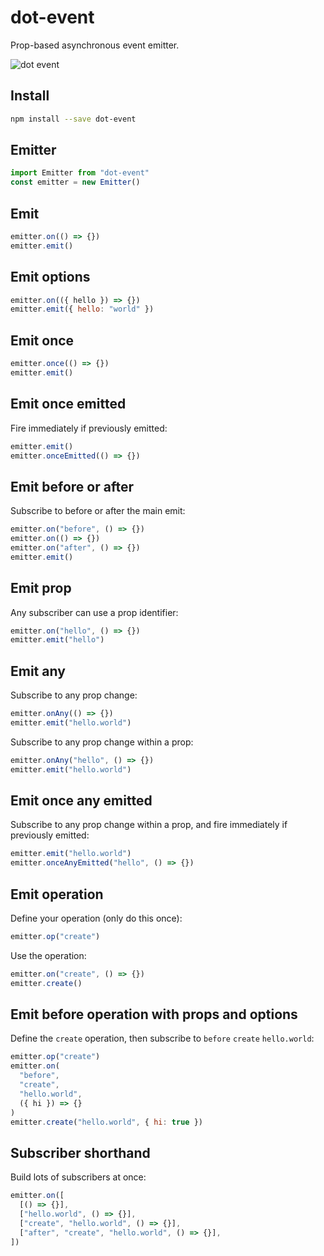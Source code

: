 # dot-event

Prop-based asynchronous event emitter.

![dot event](dot.gif)

## Install

```bash
npm install --save dot-event
```

## Emitter

```js
import Emitter from "dot-event"
const emitter = new Emitter()
```

## Emit

```js
emitter.on(() => {})
emitter.emit()
```

## Emit options

```js
emitter.on(({ hello }) => {})
emitter.emit({ hello: "world" })
```

## Emit once

```js
emitter.once(() => {})
emitter.emit()
```

## Emit once emitted

Fire immediately if previously emitted:

```js
emitter.emit()
emitter.onceEmitted(() => {})
```

## Emit before or after

Subscribe to before or after the main emit:

```js
emitter.on("before", () => {})
emitter.on(() => {})
emitter.on("after", () => {})
emitter.emit()
```

## Emit prop

Any subscriber can use a prop identifier:

```js
emitter.on("hello", () => {})
emitter.emit("hello")
```

## Emit any

Subscribe to any prop change:

```js
emitter.onAny(() => {})
emitter.emit("hello.world")
```

Subscribe to any prop change within a prop:

```js
emitter.onAny("hello", () => {})
emitter.emit("hello.world")
```

## Emit once any emitted

Subscribe to any prop change within a prop, and fire immediately if previously emitted:

```js
emitter.emit("hello.world")
emitter.onceAnyEmitted("hello", () => {})
```

## Emit operation

Define your operation (only do this once):

```js
emitter.op("create")
```

Use the operation:

```js
emitter.on("create", () => {})
emitter.create()
```

## Emit before operation with props and options

Define the `create` operation, then subscribe to `before` `create` `hello.world`:

```js
emitter.op("create")
emitter.on(
  "before",
  "create",
  "hello.world",
  ({ hi }) => {}
)
emitter.create("hello.world", { hi: true })
```

## Subscriber shorthand

Build lots of subscribers at once:

```js
emitter.on([
  [() => {}],
  ["hello.world", () => {}],
  ["create", "hello.world", () => {}],
  ["after", "create", "hello.world", () => {}],
])
```
